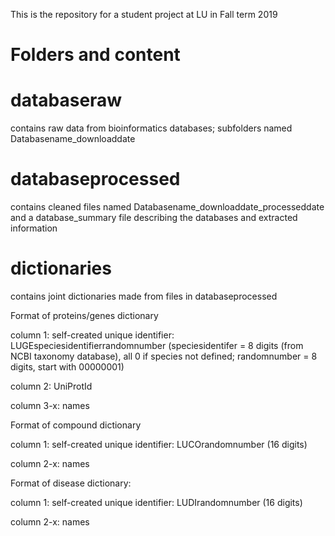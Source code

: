 This is the repository for a student project at LU in Fall term 2019

Folders and content
=======

# databaseraw

contains raw data from bioinformatics databases; subfolders named Databasename_downloaddate

# databaseprocessed

contains cleaned files named Databasename_downloaddate_processeddate and a database_summary file describing the databases and extracted information

# dictionaries

contains joint dictionaries made from files in databaseprocessed

Format of proteins/genes dictionary

column 1: self-created unique identifier: LUGEspeciesidentifierrandomnumber (speciesidentifer = 8 digits (from NCBI taxonomy database), all 0 if species not defined; randomnumber = 8 digits, start with 00000001)

column 2: UniProtId

column 3-x: names


Format of compound dictionary

column 1: self-created unique identifier: LUCOrandomnumber (16 digits)

column 2-x: names


Format of disease dictionary:

column 1: self-created unique identifier: LUDIrandomnumber (16 digits)

column 2-x: names



